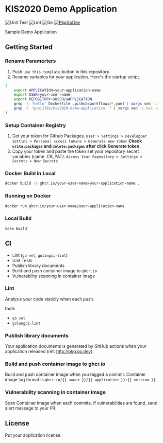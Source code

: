 # KIS2020 Demo Application

![Unit Test](https://github.com/guni1192/kis2020-demo-application/workflows/Unit%20Test/badge.svg)
![Lint](https://github.com/guni1192/kis2020-demo-application/workflows/Lint/badge.svg)
![Go](https://img.shields.io/github/go-mod/go-version/guni1192/kis2020-demo-application)
[![PkgGoDev](https://pkg.go.dev/badge/github.com/guni1192/kis2020-demo-application)](https://pkg.go.dev/github.com/guni1192/kis2020-demo-application)


Sample Demo Application


## Getting Started

### Rename Paramerters

1. Push `use this template` button in this repository.
2. Rename variables for your application.
Here's the startup script.

```bash
(
    export APPLICATION=your-application-name
    export USER=your-user-name
    export REPOSITORY=$USER/$APPLICATION
    grep -l 'hello' Dockerfile .github/workflows/*.yaml | xargs sed -i.bak -e "s/hello/$APPLICATION/g"
    grep -l 'guni1192/kis2020-demo-application' * | xargs sed -i.bak -e "s@guni1192/kis2020-demo-application@$REPOSITORY@g"
)
```

### Setup Container Registry

1. Get your token for Github Packages.
`User > Settings > Developper Settins > Personal access tokens > Generate new token`
**Check `write:packages` and `delete:packages` after click Generate token.**
2. Copy your token and paste the token set your repository secret variables (name: CR_PAT).
`Access Your Repository > Settings > Secrets > New Secrets`


### Docker Build in Local

```bash
docker build -t ghcr.io/your-user-name/your-application-name .
```

### Running on Docker

```bash
docker run ghcr.io/your-user-name/your-application-name
```

### Local Build

```
make build
```

## CI

- Lint (`go vet`, `golangci-lint`)
- Unit Tests
- Publish library documents
- Build and push container image to `ghcr.io`
- Vulnerability scanning in container image

### Lint

Analysis your code staticly when each push.

tools
- `go vet`
- `golangci-lint`

### Publish library documents

Your application documents is generated by GitHub actions when your application released (ref: http://pkg.go.dev).

### Build and push container image to ghcr.io

Build and push container image when you tagged a commit.
Container image tag format is `ghcr.io/{{ owner }}/{{ application }}:{{ version }}`.

### Vulnerability scanning in container image

Scan Container image when each commits.
If vulnerabilities are found, send alert message to your PR.

## License

Put your application license.
